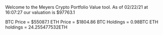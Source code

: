 Welcome to the Meyers Crypto Portfolio Value tool. 
As of 02/22/21 at 16:07:27 our valuation is $97763.1 

BTC Price = $55087.1
 ETH Price = $1804.86
BTC Holdings = 0.98BTC
 ETH holdings = 24.255477532ETH 
